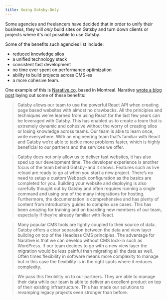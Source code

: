 ```yaml
---
title: Going Gatsby-Only
---
```


Some agencies and freelancers have decided that in order to unify their business, they will _only_ build sites on Gatsby and turn down clients or projects where it's not possible to use Gatsby.

Some of the benefits such agencies list include:

- reduced knowledge silos
- a unified technology stack
- consistent fast development
- no time ever spent on performance optimization
- ability to build projects across CMS-es
- a more cohesive team.

One example of this is [Narative.co](https://www.narative.co/), based in Montreal. Narative [wrote a blog post](/blog/2018-06-18-why-narative-loves-gatsby/) laying out some of these benefits:

> Gatsby allows our team to use the powerful React API when creating page based websites with almost no drawbacks. All the principles and techniques we’ve learned from using React for the last few years can be leveraged with Gatsby. This has enabled us to create a team that is extremely dynamic and cohesive without the worry of creating silos or losing knowledge across teams. Our team is able to learn once, write everywhere. With an engineering team that’s familiar with React and Gatsby we’re able to tackle more problems faster, which is highly beneficial to our partners and the services we offer.

> Gatsby does not only allow us to deliver fast websites, it has also sped up our development time. The developer experience is another focus of the team behind Gatsby - and it shows. Features such as live reload are ready to go at when you start a new project. There’s no need to setup a custom Webpack configuration as the basics are completed for you. Building your website and deploying is also carefully thought out by Gatsby and often requires running a single command and using one of the many integrations for hosting. Furthermore, the documentation is comprehensive and has plenty of content from introductory guides to complex use cases. This has been amazing for training and on boarding new members of our team, especially if they’re already familiar with React.

> Many popular CMS tools are tightly coupled to their source of data. Gatsby offers a clear separation between the data and view layer building on top of the Headless CMS principles. The advantage for Narative is that we can develop without CMS lock-in such as WordPress. If our team decides to go with a new view layer the migration would be less painful than migrating all the data as well. Often times flexibility in software means more complexity to manage but in this case the flexibility is in the right spots where it reduces complexity.

> We pass this flexibility on to our partners. They are able to manage their data while our team is able to deliver an excellent product on top of their existing infrastructure. This has made our solutions to revamping legacy projects even stronger than before.

